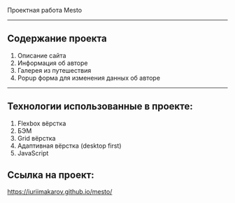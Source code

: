 Проектная работа Mesto 

------
## Содержание проекта  
1. Описание сайта  
2. Информация об авторе
3. Галерея из путешествия  
4. Popup форма для изменения данных об авторе  

------  
## Технологии использованные в проекте:  
1. Flexbox вёрстка  
2. БЭМ  
3. Grid вёрстка 
4. Адаптивная вёрстка (desktop first) 
5. JavaScript

## Ссылка на проект:  
https://iuriimakarov.github.io/mesto/
